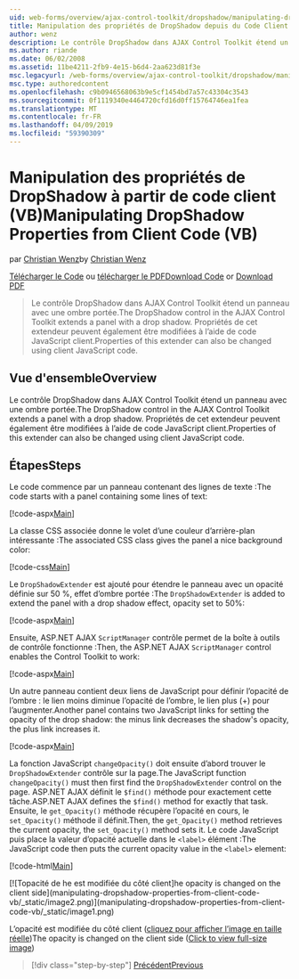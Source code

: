 ```yaml
---
uid: web-forms/overview/ajax-control-toolkit/dropshadow/manipulating-dropshadow-properties-from-client-code-vb
title: Manipulation des propriétés de DropShadow depuis du Code Client (VB) | Microsoft Docs
author: wenz
description: Le contrôle DropShadow dans AJAX Control Toolkit étend un panneau avec une ombre portée. Propriétés de cet extendeur peuvent également être modifiées à l’aide du client JavaScrip...
ms.author: riande
ms.date: 06/02/2008
ms.assetid: 11be4211-2fb9-4e15-b6d4-2aa623d81f3e
msc.legacyurl: /web-forms/overview/ajax-control-toolkit/dropshadow/manipulating-dropshadow-properties-from-client-code-vb
msc.type: authoredcontent
ms.openlocfilehash: c9b0946568063b9e5cf1454bd7a57c43304c3543
ms.sourcegitcommit: 0f1119340e4464720cfd16d0ff15764746ea1fea
ms.translationtype: MT
ms.contentlocale: fr-FR
ms.lasthandoff: 04/09/2019
ms.locfileid: "59390309"
---
```

# <a name="manipulating-dropshadow-properties-from-client-code-vb"></a><span data-ttu-id="ba98e-104">Manipulation des propriétés de DropShadow à partir de code client (VB)</span><span class="sxs-lookup"><span data-stu-id="ba98e-104">Manipulating DropShadow Properties from Client Code (VB)</span></span>

<span data-ttu-id="ba98e-105">par [Christian Wenz](https://github.com/wenz)</span><span class="sxs-lookup"><span data-stu-id="ba98e-105">by [Christian Wenz](https://github.com/wenz)</span></span>

<span data-ttu-id="ba98e-106">[Télécharger le Code](http://download.microsoft.com/download/5/1/6/51652a81-500b-4f6b-88d3-617103e7941e/DropShadow2.vb.zip) ou [télécharger le PDF](http://download.microsoft.com/download/b/6/a/b6ae89ee-df69-4c87-9bfb-ad1eb2b23373/dropshadow2VB.pdf)</span><span class="sxs-lookup"><span data-stu-id="ba98e-106">[Download Code](http://download.microsoft.com/download/5/1/6/51652a81-500b-4f6b-88d3-617103e7941e/DropShadow2.vb.zip) or [Download PDF](http://download.microsoft.com/download/b/6/a/b6ae89ee-df69-4c87-9bfb-ad1eb2b23373/dropshadow2VB.pdf)</span></span>

> <span data-ttu-id="ba98e-107">Le contrôle DropShadow dans AJAX Control Toolkit étend un panneau avec une ombre portée.</span><span class="sxs-lookup"><span data-stu-id="ba98e-107">The DropShadow control in the AJAX Control Toolkit extends a panel with a drop shadow.</span></span> <span data-ttu-id="ba98e-108">Propriétés de cet extendeur peuvent également être modifiées à l’aide de code JavaScript client.</span><span class="sxs-lookup"><span data-stu-id="ba98e-108">Properties of this extender can also be changed using client JavaScript code.</span></span>


## <a name="overview"></a><span data-ttu-id="ba98e-109">Vue d'ensemble</span><span class="sxs-lookup"><span data-stu-id="ba98e-109">Overview</span></span>

<span data-ttu-id="ba98e-110">Le contrôle DropShadow dans AJAX Control Toolkit étend un panneau avec une ombre portée.</span><span class="sxs-lookup"><span data-stu-id="ba98e-110">The DropShadow control in the AJAX Control Toolkit extends a panel with a drop shadow.</span></span> <span data-ttu-id="ba98e-111">Propriétés de cet extendeur peuvent également être modifiées à l’aide de code JavaScript client.</span><span class="sxs-lookup"><span data-stu-id="ba98e-111">Properties of this extender can also be changed using client JavaScript code.</span></span>

## <a name="steps"></a><span data-ttu-id="ba98e-112">Étapes</span><span class="sxs-lookup"><span data-stu-id="ba98e-112">Steps</span></span>

<span data-ttu-id="ba98e-113">Le code commence par un panneau contenant des lignes de texte :</span><span class="sxs-lookup"><span data-stu-id="ba98e-113">The code starts with a panel containing some lines of text:</span></span>

[!code-aspx[Main](manipulating-dropshadow-properties-from-client-code-vb/samples/sample1.aspx)]

<span data-ttu-id="ba98e-114">La classe CSS associée donne le volet d’une couleur d’arrière-plan intéressante :</span><span class="sxs-lookup"><span data-stu-id="ba98e-114">The associated CSS class gives the panel a nice background color:</span></span>

[!code-css[Main](manipulating-dropshadow-properties-from-client-code-vb/samples/sample2.css)]

<span data-ttu-id="ba98e-115">Le `DropShadowExtender` est ajouté pour étendre le panneau avec un opacité définie sur 50 %, effet d’ombre portée :</span><span class="sxs-lookup"><span data-stu-id="ba98e-115">The `DropShadowExtender` is added to extend the panel with a drop shadow effect, opacity set to 50%:</span></span>

[!code-aspx[Main](manipulating-dropshadow-properties-from-client-code-vb/samples/sample3.aspx)]

<span data-ttu-id="ba98e-116">Ensuite, ASP.NET AJAX `ScriptManager` contrôle permet de la boîte à outils de contrôle fonctionne :</span><span class="sxs-lookup"><span data-stu-id="ba98e-116">Then, the ASP.NET AJAX `ScriptManager` control enables the Control Toolkit to work:</span></span>

[!code-aspx[Main](manipulating-dropshadow-properties-from-client-code-vb/samples/sample4.aspx)]

<span data-ttu-id="ba98e-117">Un autre panneau contient deux liens de JavaScript pour définir l’opacité de l’ombre : le lien moins diminue l’opacité de l’ombre, le lien plus (+) pour l’augmenter.</span><span class="sxs-lookup"><span data-stu-id="ba98e-117">Another panel contains two JavaScript links for setting the opacity of the drop shadow: the minus link decreases the shadow's opacity, the plus link increases it.</span></span>

[!code-aspx[Main](manipulating-dropshadow-properties-from-client-code-vb/samples/sample5.aspx)]

<span data-ttu-id="ba98e-118">La fonction JavaScript `changeOpacity()` doit ensuite d’abord trouver le `DropShadowExtender` contrôle sur la page.</span><span class="sxs-lookup"><span data-stu-id="ba98e-118">The JavaScript function `changeOpacity()` must then first find the `DropShadowExtender` control on the page.</span></span> <span data-ttu-id="ba98e-119">ASP.NET AJAX définit le `$find()` méthode pour exactement cette tâche.</span><span class="sxs-lookup"><span data-stu-id="ba98e-119">ASP.NET AJAX defines the `$find()` method for exactly that task.</span></span> <span data-ttu-id="ba98e-120">Ensuite, le `get_Opacity()` méthode récupère l’opacité en cours, le `set_Opacity()` méthode il définit.</span><span class="sxs-lookup"><span data-stu-id="ba98e-120">Then, the `get_Opacity()` method retrieves the current opacity, the `set_Opacity()` method sets it.</span></span> <span data-ttu-id="ba98e-121">Le code JavaScript puis place la valeur d’opacité actuelle dans le `<label>` élément :</span><span class="sxs-lookup"><span data-stu-id="ba98e-121">The JavaScript code then puts the current opacity value in the `<label>` element:</span></span>

[!code-html[Main](manipulating-dropshadow-properties-from-client-code-vb/samples/sample6.html)]


[![T<span data-ttu-id="ba98e-122">opacité de he est modifiée du côté client]</span><span class="sxs-lookup"><span data-stu-id="ba98e-122">he opacity is changed on the client side]</span></span>(manipulating-dropshadow-properties-from-client-code-vb/_static/image2.png)](manipulating-dropshadow-properties-from-client-code-vb/_static/image1.png)

<span data-ttu-id="ba98e-123">L’opacité est modifiée du côté client ([cliquez pour afficher l’image en taille réelle](manipulating-dropshadow-properties-from-client-code-vb/_static/image3.png))</span><span class="sxs-lookup"><span data-stu-id="ba98e-123">The opacity is changed on the client side ([Click to view full-size image](manipulating-dropshadow-properties-from-client-code-vb/_static/image3.png))</span></span>

> [!div class="step-by-step"]
> [<span data-ttu-id="ba98e-124">Précédent</span><span class="sxs-lookup"><span data-stu-id="ba98e-124">Previous</span></span>](adjusting-the-z-index-of-a-dropshadow-vb.md)
